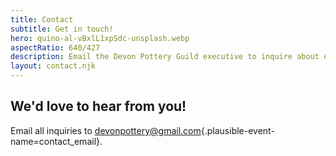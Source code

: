 ```yaml
---
title: Contact
subtitle: Get in touch!
hero: quino-al-vBxlL1xpSdc-unsplash.webp
aspectRatio: 640/427
description: Email the Devon Pottery Guild executive to inquire about events, sales, classes, and membership.
layout: contact.njk
---
```


## We'd love to hear from you!

Email all inquiries to [devonpottery@gmail.com](mailto:devonpottery@gmail.com){.plausible-event-name=contact_email}.
